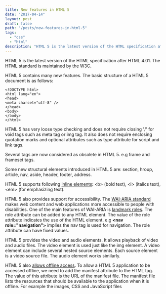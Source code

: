```yaml
---
title: New features in HTML 5
date: "2017-04-14"
layout: post
draft: false
path: "/posts/new-features-in-html-5"
tags:
  - "css"
  - "html"
description: "HTML 5 is the latest version of the HTML specification after HTML 4.01. The HTML standard is maintained by the W3C."
---
```


HTML 5 is the latest version of the HTML specification after HTML 4.01. The HTML standard is maintained by the W3C.

HTML 5 contains many new features. The basic structure of a HTML 5 document is as follows:

```
<!DOCTYPE html>
<html lang="en">
<head>
<meta charset="utf-8" />
</head>
<body>
</body>
</html>
```

HTML 5 has very loose type checking and does not require closing '/' for void tags such as meta tag or img tag. It also does not require enclosing quotation marks and optional attributes such as type attribute for script and link tags.

Several tags are now considered as obsolete in HTML 5. e.g frame and frameset tags.

Some new structural elements introduced in HTML 5 are: section, hroup, article, nav, aside, header, footer, address.

HTML 5 supports following [inline elements](http://w3c.github.io/html/textlevel-semantics.html#textlevel-semantics): &lt;b&gt; (bold text), &lt;i&gt; (italics text), &lt;em&gt; (for emphasizing text).

HTML 5 also provides support for accessibility. The [WAI-ARIA standard](https://www.w3.org/WAI/intro/aria) makes web content and web applications more accessible to people with disabilities. One of the main features of WAI-ARIA is [landmark roles](https://www.w3.org/WAI/GL/wiki/Using_ARIA_landmarks_to_identify_regions_of_a_page). The role attribute can be added to any HTML element. The value of the role attribute indicates the use of the HTML element. e.g **&#x3C;nav role=&#x22;navigation&#x22;&#x3E;** implies the nav tag is used for navigation. The role attribute can have fixed values.

HTML 5 provides the video and audio elements. It allows playback of video and audio files. The video element is used just like the img element. A video element can include several nested source elements. Each source element is a video source file. The audio element works similarly.

HTML 5 also [allows offline access](/posts/making-webpages-work-offline). To allow a HTML 5 application to be accessed offline, we need to add the manifest attribute to the HTML tag. The value of this attribute is the URL of the manifest file. The manifest file lists the resources that should be available to the application when it is offline. For example the images, CSS and JavaScript files
